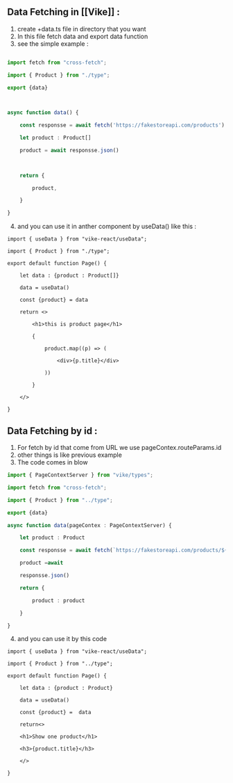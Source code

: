 ## Data Fetching in [[Vike]] :
1. create +data.ts file in directory that you want 
2. In this file fetch data and export data function
3. see the simple example :
```ts

import fetch from "cross-fetch";

import { Product } from "./type";

export {data}

  

async function data() {

    const responsse = await fetch('https://fakestoreapi.com/products')

    let product : Product[]

    product = await responsse.json()

  

    return {

        product,

    }

}
```

4. and you can use it in anther component by useData() like this :
```tsx
import { useData } from "vike-react/useData";

import { Product } from "./type";

export default function Page() {

    let data : {product : Product[]}

    data = useData()

    const {product} = data    

    return <>

        <h1>this is product page</h1>

        {

            product.map((p) => (

                <div>{p.title}</div>

            ))

        }

    </>

}
```

## Data Fetching by id :
1. For fetch by id that come from URL we use pageContex.routeParams.id
2. other things is like previous example
3. The code comes in blow
```ts
import { PageContextServer } from "vike/types";

import fetch from "cross-fetch";

import { Product } from "../type";

export {data}

async function data(pageContex : PageContextServer) {

    let product : Product

    const responsse = await fetch(`https://fakestoreapi.com/products/${pageContex.routeParams.id}`)    

    product =await

    responsse.json()

    return {

        product : product

    }

}
```

4. and you can use it by this code
```tsx
import { useData } from "vike-react/useData";

import { Product } from "../type";

export default function Page() {

    let data : {product : Product}

    data = useData()

    const {product} =  data

    return<>

    <h1>Show one product</h1>

    <h3>{product.title}</h3>

    </>

}
```